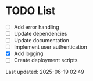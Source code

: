 # TODO List

- [ ] Add error handling
- [ ] Update dependencies
- [ ] Update documentation
- [ ] Implement user authentication
- [x] Add logging
- [ ] Create deployment scripts

Last updated: 2025-06-19 02:49
